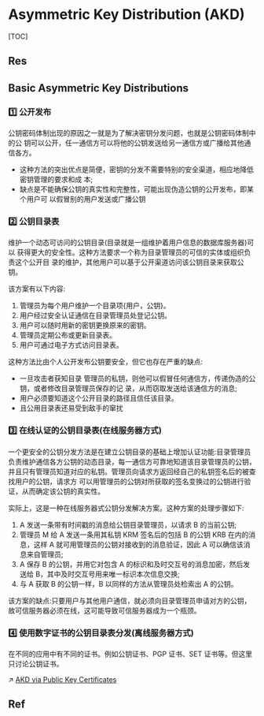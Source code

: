 # Asymmetric Key Distribution (AKD)

[TOC]



## Res


## Basic Asymmetric Key Distributions
### 1️⃣ 公开发布
公钥密码体制出现的原因之一就是为了解决密钥分发问题，也就是公钥密码体制中的公 钥可以公开，任一通信方可以将他的公钥发送给另一通信方或广播给其他通信各方。

- 这种方法的突出优点是简便，密钥的分发不需要特别的安全渠道，相应地降低密钥管理的要求和成 本;
- 缺点是不能确保公钥的真实性和完整性，可能出现伪造公钥的公开发布，即某个用户可 以假冒别的用户发送或广播公钥


### 2️⃣ 公钥目录表
维护一个动态可访问的公钥目录(目录就是一组维护着用户信息的数据库服务器)可以 获得更大的安全性。这种方法要求一个称为目录管理员的可信的实体或组织负责这个公开目 录的维护，其他用户可以基于公开渠道访问该公钥目录来获取公钥。

该方案有以下内容:
1. 管理员为每个用户维护一个目录项{用户，公钥}。
2. 用户经过安全认证通信在目录管理员处登记公钥。
3. 用户可以随时用新的密钥更换原来的密钥。  
4. 管理员定期公布或更新目录表。
5. 用户可通过电子方式访问目录表。

这种方法比由个人公开发布公钥要安全，但它也存在严重的缺点:
- 一旦攻击者获知目录 管理员的私钥，则他可以假冒任何通信方，传递伪造的公钥，或者修改目录管理员保存的记 录，从而窃取发送给该通信方的消息;
- 用户必须要知道这个公开目录的路径且信任该目录。
- 且公用目录表还易受到敌手的窜扰


### 3️⃣ 在线认证的公钥目录表(在线服务器方式)
一个更安全的公钥分发方法是在建立公钥目录的基础上增加认证功能:目录管理员负责维护通信各方公钥的动态目录，每一通信方可靠地知道该目录管理员的公钥，并且只有管理员知道对应的私钥。管理员向请求方返回经自己的私钥签名后的被查找用户的公钥，请求方 可以用管理员的公钥对所获取的签名变换过的公钥进行验证，从而确定该公钥的真实性。

实际上，这是一种在线服务器式公钥分发解决方案。这种方案的处理步骤如下:
1. A 发送一条带有时间戳的消息给公钥目录管理员，以请求 B 的当前公钥;
2. 管理员 M 给 A 发送一条用其私钥 KRM 签名后的包括 B 的公钥 KRB 在内的消息，这样 A 就可用管理员的公钥对接收到的消息验证，因此 A 可以确信该消息来自管理员;
3. A 保存 B 的公钥，并用它对包含 A 的标识和及时交互号的消息加密，然后发送给 B，其中及时交互号用来唯一标识本次信息交换;
4. 与 A 获取 B 的公钥一样，B 以同样的方法从管理员处检索出 A 的公钥。

该方案的缺点:只要用户与其他用户通信，就必须向目录管理员申请对方的公钥，故可信服务器必须在线，这可能导致可信服务器成为一个瓶颈。


### 4️⃣ 使用数字证书的公钥目录表分发(离线服务器方式)

在不同的应用中有不同的证书。例如公钥证书、PGP 证书、SET 证书等。但这里只讨论公钥证书。

↗ [AKD via Public Key Certificates](AKD%20via%20Public%20Key%20Certificates/AKD%20via%20Public%20Key%20Certificates.md)



## Ref

